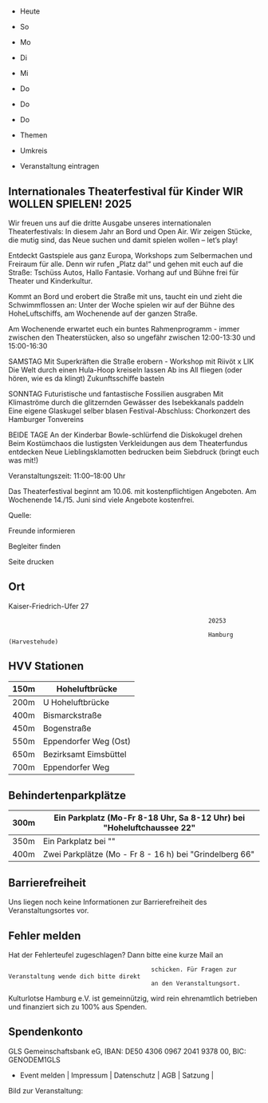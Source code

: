 # 

- Heute
- So
- Mo
- Di
- Mi
- Do
- Do
- Do

- Themen
- Umkreis

- Veranstaltung eintragen

## Internationales Theaterfestival für Kinder  WIR WOLLEN SPIELEN! 2025

<!-- image -->

Wir freuen uns auf die dritte Ausgabe unseres internationalen Theaterfestivals: In diesem Jahr an Bord und Open Air. Wir zeigen Stücke, die mutig sind, das Neue suchen und damit spielen wollen – let’s play!

Entdeckt Gastspiele aus ganz Europa, Workshops zum Selbermachen und Freiraum für alle. Denn wir rufen „Platz da!“ und gehen mit euch auf die Straße: Tschüss Autos, Hallo Fantasie. Vorhang auf und Bühne frei für Theater und Kinderkultur.

Kommt an Bord und erobert die Straße mit uns, taucht ein und zieht die Schwimmflossen an: Unter der Woche spielen wir auf der Bühne des HoheLuftschiffs, am Wochenende auf der ganzen Straße.

Am Wochenende erwartet euch ein buntes Rahmenprogramm - immer zwischen den Theaterstücken, also so ungefähr zwischen 12:00-13:30 und 15:00-16:30

SAMSTAG
Mit Superkräften die Straße erobern - Workshop mit Riivöt x LIK 
Die Welt durch einen Hula-Hoop kreiseln lassen
Ab ins All fliegen (oder hören, wie es da klingt)
Zukunftsschiffe basteln

SONNTAG
Futuristische und fantastische Fossilien ausgraben
Mit Klimaströme durch die glitzernden Gewässer des Isebekkanals paddeln
Eine eigene Glaskugel selber blasen
Festival-Abschluss: Chorkonzert des Hamburger Tonvereins

BEIDE TAGE
An der Kinderbar Bowle-schlürfend die Diskokugel drehen
Beim Kostümchaos die lustigsten Verkleidungen aus dem Theaterfundus entdecken
Neue Lieblingsklamotten bedrucken beim Siebdruck (bringt euch was mit!)


Veranstaltungszeit: 11:00–18:00 Uhr

Das Theaterfestival beginnt am 10.06. mit kostenpflichtigen Angeboten. Am Wochenende 14./15. Juni sind viele Angebote kostenfrei.

Quelle:

Freunde informieren

Begleiter finden

Seite drucken

## Ort

Kaiser-Friedrich-Ufer 27

				                                            20253 

				                                            Hamburg (Harvestehude)

## HVV Stationen

| 150m   | Hoheluftbrücke        |
|--------|-----------------------|
| 200m   | U Hoheluftbrücke      |
| 400m   | Bismarckstraße        |
| 450m   | Bogenstraße           |
| 550m   | Eppendorfer Weg (Ost) |
| 650m   | Bezirksamt Eimsbüttel |
| 700m   | Eppendorfer Weg       |

## Behindertenparkplätze

| 300m   | Ein Parkplatz (Mo-Fr 8-18 Uhr, Sa 8-12 Uhr) bei "Hoheluftchaussee 22"   |
|--------|-------------------------------------------------------------------------|
| 350m   | Ein Parkplatz bei ""                                                    |
| 400m   | Zwei Parkplätze (Mo - Fr 8 - 16 h) bei "Grindelberg  66"                |

## Barrierefreiheit

Uns liegen noch keine Informationen zur Barrierefreiheit des Veranstaltungsortes vor.

## Fehler melden

Hat der Fehlerteufel zugeschlagen? Dann bitte eine kurze Mail an
											
											schicken. Für Fragen zur Veranstaltung wende dich bitte direkt
											an den Veranstaltungsort.

Kulturlotse Hamburg e.V. ist gemeinnützig, wird rein ehrenamtlich betrieben und finanziert sich zu 100% aus Spenden.

## Spendenkonto

GLS Gemeinschaftsbank eG, IBAN: DE50 4306 0967 2041 9378 00, BIC: GENODEM1GLS

- Event melden | Impressum | Datenschutz | AGB | Satzung |

Bild zur Veranstaltung:

<!-- image -->
